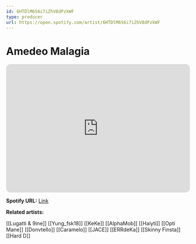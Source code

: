 ```yaml
---
id: 6HTDlM6S6i7iZhV8dPzkWF
type: producer
url: https://open.spotify.com/artist/6HTDlM6S6i7iZhV8dPzkWF
---
```

# Amedeo Malagia

<iframe style="border-radius:12px" src="https://open.spotify.com/embed/artist/6HTDlM6S6i7iZhV8dPzkWF" width="100%" height="352" frameBorder="0" allowfullscreen="" allow="autoplay; clipboard-write; encrypted-media; fullscreen; picture-in-picture" loading="lazy"></iframe>

**Spotify URL:** [Link](https://open.spotify.com/artist/6HTDlM6S6i7iZhV8dPzkWF)

**Related artists:**

[[Lugatti & 9ine]]
[[Yung_fsk18]]
[[KeKe]]
[[AlphaMob]]
[[Haiyti]]
[[Opti Mane]]
[[Donvtello]]
[[Caramelo]]
[[JACE]]
[[ERRdeKa]]
[[Skinny Finsta]]
[[Hard D]]
